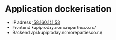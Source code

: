 # Application dockerisation

- IP adress [158.160.141.53](http://158.160.141.53/)
- Frontend kupiproday.nomorepartiesco.ru/
- Backend api.kupiproday.nomorepartiesco.ru/
